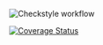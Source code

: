 ![Checkstyle workflow](https://github.com/Fgiacomuzzo/MTSS-Assignment-2/actions/workflows/checkstyle.yml/badge.svg)

[![Coverage Status](https://coveralls.io/repos/github/Fgiacomuzzo/MTSS-Assignment-2/badge.svg?branch=develop)](https://coveralls.io/github/Fgiacomuzzo/MTSS-Assignment-2?branch=develop)
